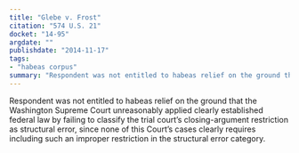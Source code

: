```yaml
---
title: "Glebe v. Frost"
citation: "574 U.S. 21"
docket: "14-95"
argdate: ""
publishdate: "2014-11-17"
tags:
- "habeas corpus"
summary: "Respondent was not entitled to habeas relief on the ground that the Washington Supreme Court unreasonably applied clearly established federal law by failing to classify the trial court’s closing-argument restriction as structural error, since none of this Court’s cases clearly requires including such an improper restriction in the structural error category."
---
```

Respondent was not entitled to habeas relief on the ground that the Washington Supreme Court unreasonably applied clearly established federal law by failing to classify the trial court’s closing-argument restriction as structural error, since none of this Court’s cases clearly requires including such an improper restriction in the structural error category.
